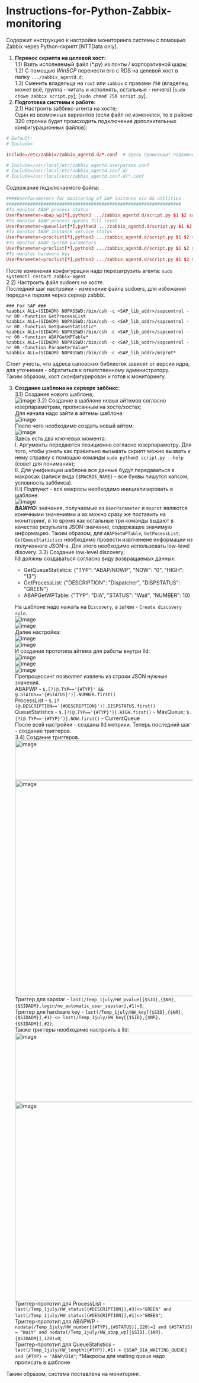 # Instructions-for-Python-Zabbix-monitoring
Содержит инструкцию к настройке мониторинга системы с помощью Zabbix через Python-скрипт [NTTData only].

1) <strong>Перенос скрипта на целевой хост:</strong><br>
   1.1) Взять исполняемый файл (*.py) из почты / корпоративной шары;<br>
   1.2) С помощью <i>WinSCP</i> перенести его с RDS на целевой хост в папку `.../zabbix_agentd.d`;<br>
   1.3) Сменить владельца на `root` или `zabbix` с правами `750` (владелец может всё, группа - читать и исполнять, остальные - ничего) [`sudo chown zabbix script.py`]; [`sudo chmod 750 script.py`].<br>
2) <strong>Подготовка системы к работе:</strong><br>
   2.1) Настроить заббикс-агента на хосте;<br>
Один из возможных вариантов (если файл не изменялся, то в районе 320 строчки будет происходить подключение дополнительных конфигурационных файлов):
```conf
# Default:
# Include=

Include=/etc/zabbix/zabbix_agentd.d/*.conf  # Здесь происходит подключение

# Include=/usr/local/etc/zabbix_agentd.userparams.conf
# Include=/usr/local/etc/zabbix_agentd.conf.d/
# Include=/usr/local/etc/zabbix_agentd.conf.d/*.conf
```
Содержание подключаемого файла:
```conf
####UserParameters for monitoring of SAP instance via OS utilities
##################################################################
#To monitor ABAP process status
UserParameter=abap_wp[*],python3 .../zabbix_agentd.d/script.py $1 $2 sapcontrol -f ABAPGetWPTable -un $3
#To monitor ABAP process queues fill level
UserParameter=queuelist[*],python3 .../zabbix_agentd.d/script.py $1 $2 sapcontrol -f GetQueueStatistic -un $3
#To monitor ABAP instance service status
UserParameter=proclist[*],python3 .../zabbix_agentd.d/script.py $1 $2 sapcontrol -f GetProcessList -un $3
#To monitor ABAP system parameters
UserParameter=proclist[*],python3 .../zabbix_agentd.d/script.py $1 $2 sapcontrol -f ParameterValue -p $3 -un $4
#To monitor hardware key
UserParameter=proclist[*],python3 .../zabbix_agentd.d/script.py $1 $2 msprot -un $3
```
После изменения конфигурации надо перезагрузить агента: `sudo systemctl restart zabbix-agent`<br>
   2.2) Настроить файл sudoers на хосте.<br>
Последний шаг настройки - изменение файла sudoers, для избежания передачи пароля через сервер zabbix.
```
### For SAP ###
%zabbix ALL=(SIDADM) NOPASSWD:/bin/csh -c <SAP_lib_addr>/sapcontrol -nr 00 -function GetProcessList
%zabbix ALL=(SIDADM) NOPASSWD:/bin/csh -c <SAP_lib_addr>/sapcontrol -nr 00 -function GetQueueStatistic*
%zabbix ALL=(SIDADM) NOPASSWD:/bin/csh -c <SAP_lib_addr>/sapcontrol -nr 00 -function ABAPGetWPTable*
%zabbix ALL=(SIDADM) NOPASSWD:/bin/csh -c <SAP_lib_addr>/sapcontrol -nr 00 -function ParameterValue*
%zabbix ALL=(SIDADM) NOPASSWD:/bin/csh -c <SAP_lib_addr>/msprot*
```
Стоит учесть, что адреса саповских библиотек зависят от версии ядра, для уточнения - обратиться к ответственному администратору.<br>
Таким образом, хост сконфигурирован и готов к мониторингу.

3) <strong>Создание шаблона на сервере заббикс:</strong><br>
   3.1) Создание нового шаблона;<br>
![image](https://github.com/user-attachments/assets/d1e9080a-7441-40ef-a56f-670dc189494c)
   3.2) Создание в шаблоне новых айтемов согласно юзерпараметрам, прописанным на хосте/хостах;<br>
Для начала надо зайти в айтемы шаблона:<br>
![image](https://github.com/user-attachments/assets/ae61fae8-0bd2-492d-83b0-efb431864b7b)<br>
После чего необходимо создать новый айтем:<br>
![image](https://github.com/user-attachments/assets/de469696-fbeb-42ca-a857-72a2910620bb)<br>
Здесь есть два ключевых момента:<br>
I. Аргументы передаются позиционно согласно юзерпараметру. Для того, чтобы узнать как правильно вызывать скрипт можно вызвать к нему справку с помощью команды `sudo python3 script.py --help` (совет для понимания);<br>
II. Для унификации шаблона все данные будут передаваться в макросах (записи вида `{$MACROS_NAME}` - все буквы пишутся капсом, условность заббикса).<br>
II.I) Подпункт - все макросы необходимо инициализировать в шаблоне:<br>
![image](https://github.com/user-attachments/assets/c1075169-6b76-4a80-9eb2-ed72526d75e6)<br>
<strong><i>ВАЖНО:</i></strong> значения, получаемые из `UserParameter` и `msprot` являются конечными значениями и их можно сразу же поставить на мониторинг, в то время как остальные три команды выдают в качестве результата JSON-значение, содержащее значимую информацию. Таким образом, для `ABAPGetWPTable`; `GetPocessList`; `GetQueueStatistics` необходимо провести извлченеие информации из полученного JSON-а. Для этого необходимо использовать low-level disovery.
   3.3) Создание low-level discovery;<br>
   lld должны создаваться согласно виду возвращаемых данных:<br>
   <ul>
   <li>GetQueueStatistics: {"TYP": "ABAP/NOWP", "NOW": "0", "HIGH": "13"}</li>
   <li>GetProcessList: {"DESCRIPTION": "Dispatcher", "DISPSTATUS": "GREEN"}</li>
   <li>ABAPGetWPTable: {"TYP": "DIA", "STATUS": "Wait", "NUMBER": 10}</li>
   </ul>
   
   На шаблоне надо нажать на `Discovery`, а затем - `Create discovery rule`.<br>
   ![image](https://github.com/user-attachments/assets/3792f398-5f04-4886-a476-5ccea2758ff1)<br>
   ![image](https://github.com/user-attachments/assets/45a22ec2-0ab0-4ade-9f26-8ee5b5b24db0)<br>
   Далее настройка:<br>
   ![image](https://github.com/user-attachments/assets/ccbe7144-077f-4752-86da-a7192af68a36)<br>
   ![image](https://github.com/user-attachments/assets/2176ad6b-b7d9-4822-ac56-59f60ffcdefa)<br>
   И создание прототипа айтема для работы внутри lld:<br>
   ![image](https://github.com/user-attachments/assets/e96bfbb8-b727-4b44-853b-70567130d81d)<br>
   ![image](https://github.com/user-attachments/assets/4770a1bc-bf70-4bb6-8b2f-0f8d909a08d2)<br>
   ![image](https://github.com/user-attachments/assets/61f9c3be-b329-434d-bf88-807e790a6d4f)<br>
   Препроцессинг позволяет извлечь из строки JSON нужные значения.<br>
   ABAPWP - `$.[?(@.TYP=='{#TYP}' && @.STATUS=='{#STATUS}')].NUMBER.first()`<br>
   ProcessList - `$.[?(@.DESCRIPTION=='{#DESCRIPTION}')].DISPSTATUS.first()`<br>
   QueueStatistics - `$.[?(@.TYP=='{#TYP}')].HIGH.first()` - MaxQueue; `$.[?(@.TYP=='{#TYP}')].NOW.first()` - CurrentQueue<br>
   После всей настройки - созданы lld метрики. Теперь последний шаг - создание триггеров.<br>
   3.4) Создание триггеров.<br>
   <img width="921" height="107" alt="image" src="https://github.com/user-attachments/assets/70b6d495-df98-4e0b-81f0-a2a006e98d76" /><br>
   <img width="1678" height="581" alt="image" src="https://github.com/user-attachments/assets/c7d0ecbb-7879-4b49-8069-0370127e9fba" /><br>
   Триггер для sapstar - `last(/Temp_1july/HW_pvalue[{$SID},{$NR},{$SIDADM},login/no_automatic_user_sapstar],#1)=0`;<br>
   Триггер для hardware key - `last(/Temp_1july/HW_key[{$SID},{$NR},{$SIDADM}],#1) <> last(/Temp_1july/HW_key[{$SID},{$NR},{$SIDADM}],#2)`;<br>
   Также триггеры необходимо настроить в lld:<br>
   <img width="1027" height="186" alt="image" src="https://github.com/user-attachments/assets/cd1dd8b9-8ab7-4917-91e2-0f982b922ec8" /><br>
   <img width="1605" height="534" alt="image" src="https://github.com/user-attachments/assets/8289b7f5-44b4-4253-8fbc-2ef01f8c819c" /><br>
   Триггер-прототип для ProcessList - `last(/Temp_1july/HW_status[{#DESCRIPTION}],#3)<>"GREEN" and last(/Temp_1july/HW_status[{#DESCRIPTION}],#1)<>"GREEN"`;<br>
   Триггер-прототип для ABAPWP - `nodata(/Temp_1july/HW_number[{#TYP},{#STATUS}],120)=1 and {#STATUS} = "Wait" and nodata(/Temp_1july/HW_abap_wp[{$SID},{$NR},{$SIDADM}],120)=0`;<br>
   Триггер-прототип для QueueStatistics - `last(/Temp_1july/HW_length[{#TYP}],#1) > {$SAP_DIA_WAITING_QUEUE} and {#TYP} = "ABAP/DIA"`; *Макросы для waiting queue надо прописать в шаблоне<br>

Таким образом, система поставлена на мониторинг.






